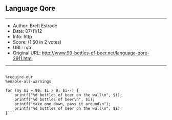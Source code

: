 
## Language Qore ##
---
- Author: Brett Estrade
- Date: 07/11/12
- Info: http
- Score:  (1.50 in 2 votes)
- URL: n/a
- Original URL: http://www.99-bottles-of-beer.net/language-qore-2911.html
---

```#!/usr/bin/env qore

%require-our
%enable-all-warnings

for (my $i = 99; $i > 0; $i--) {
    printf("%d bottles of beer on the wall\n", $i);
    printf("%d bottles of beer\n", $i);
    printf("take one down, pass it around\n");
    printf("%d bottles of beer on the wall\n", $i);
}```